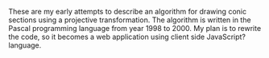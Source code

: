 These are my early attempts to describe an algorithm for drawing conic sections using a projective transformation. The algorithm is written in the Pascal programming language from year 1998 to 2000. My plan is to rewrite the code, so it becomes a web application using client side JavaScript? language.
